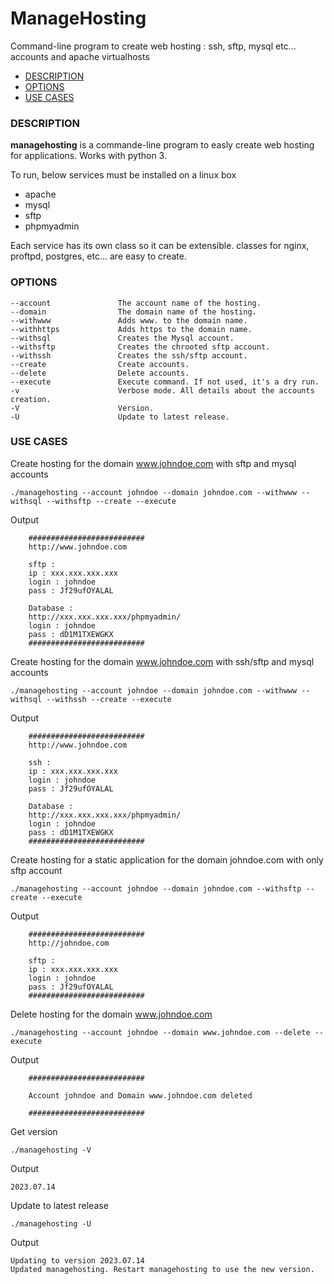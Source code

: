 # ManageHosting

Command-line program to create web hosting : ssh, sftp, mysql etc... accounts and apache virtualhosts

- [DESCRIPTION](#description)
- [OPTIONS](#options)
- [USE CASES](#use-cases)

### DESCRIPTION
**managehosting** is a commande-line program to easly create web hosting for applications.
Works with python 3.

To run, below services must be installed on a linux box
 - apache
 - mysql
 - sftp
 - phpmyadmin

Each service has its own class so it can be extensible.
classes for nginx, proftpd, postgres, etc... are easy to create.

### OPTIONS

    --account				The account name of the hosting.
    --domain				The domain name of the hosting.
    --withwww				Adds www. to the domain name.
	--withhttps				Adds https to the domain name.
    --withsql				Creates the Mysql account.
	--withsftp				Creates the chrooted sftp account.
    --withssh				Creates the ssh/sftp account.
    --create				Create accounts.
    --delete				Delete accounts.
    --execute				Execute command. If not used, it's a dry run.
    -v						Verbose mode. All details about the accounts creation.
    -V						Version.
    -U						Update to latest release.

### USE CASES
Create hosting for the domain www.johndoe.com with sftp and mysql accounts

    ./managehosting --account johndoe --domain johndoe.com --withwww --withsql --withsftp --create --execute

Output

		##########################
		http://www.johndoe.com

		sftp :
		ip : xxx.xxx.xxx.xxx
		login : johndoe
		pass : Jf29ufOYALAL

		Database :
		http://xxx.xxx.xxx.xxx/phpmyadmin/
		login : johndoe
		pass : dD1M1TXEWGKX
		##########################


Create hosting for the domain www.johndoe.com with ssh/sftp and mysql accounts

    ./managehosting --account johndoe --domain johndoe.com --withwww --withsql --withssh --create --execute

Output

		##########################
		http://www.johndoe.com

		ssh :
		ip : xxx.xxx.xxx.xxx
		login : johndoe
		pass : Jf29ufOYALAL

		Database :
		http://xxx.xxx.xxx.xxx/phpmyadmin/
		login : johndoe
		pass : dD1M1TXEWGKX
		##########################

Create hosting for a static application for the domain johndoe.com with only sftp account

    ./managehosting --account johndoe --domain johndoe.com --withsftp --create --execute

Output

		##########################
		http://johndoe.com

		sftp :
		ip : xxx.xxx.xxx.xxx
		login : johndoe
		pass : Jf29ufOYALAL
		##########################

Delete hosting for the domain www.johndoe.com

    ./managehosting --account johndoe --domain www.johndoe.com --delete --execute

Output

		##########################

		Account johndoe and Domain www.johndoe.com deleted

		##########################

Get version

    ./managehosting -V

Output

    2023.07.14

Update to latest release

    ./managehosting -U

Output

    Updating to version 2023.07.14
    Updated managehosting. Restart managehosting to use the new version.